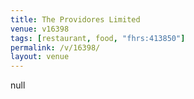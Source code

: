 ```yaml
---
title: The Providores Limited
venue: v16398
tags: [restaurant, food, "fhrs:413850"]
permalink: /v/16398/
layout: venue
---
```

null